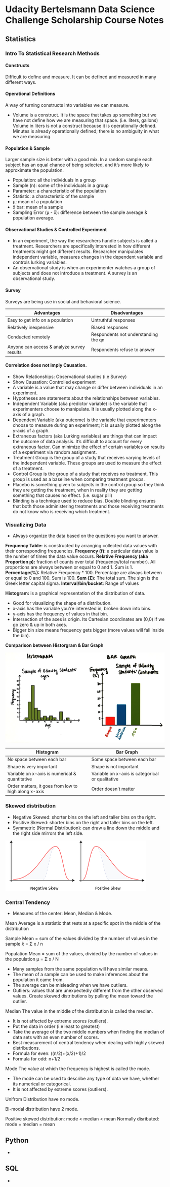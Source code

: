# Udacity Bertelsmann Data Science Challenge Scholarship Course Notes

## Statistics

### Intro To Statistical Research Methods

#### Constructs
Difficult to define and measure. It can be defined and measured in many different ways.

#### Operational Definitions
A way of turning constructs into variables we can measure.

- Volume is a construct. It is the space that takes up something but we have not define how we are measuring that space. (i.e. liters, gallons) Volume in liters is not a construct because it is operationally defined. Minutes is already operationally defined; there is no ambiguity in what we are measuring.

#### Population & Sample
Larger sample size is better with a good mix. In a random sample each subject has an equal chance of being selected, and it’s more likely to approximate the population.

- Population: all the individuals in a group
- Sample (n): some of the individuals in a group
- Parameter: a characteristic of the population
- Statistic: a characteristic of the sample
- μ: mean of a population
- x̄ bar: mean of a sample
- Sampling Error (μ - x̄): difference between the sample average & population average.


#### Observational Studies & Controlled Experiment

- In an experiment, the way the researchers handle subjects is called a treatment. Researchers are specifically interested in how different treatments might get different results. Researcher manipulates independent variable, measures changes in the dependent variable and controls lurking variables.
- An observational study is when an experimenter watches a group of subjects and does not introduce a treatment. A survey is an observational study.

#### Survey
Surveys are being use in social and behavioral science.



| Advantages | Disadvantages   |
|------|------|
|   Easy to get info on a population  | Untruthful responses|
|   Relatively inexpensive  | Biased responses|
|   Conducted remotely  | Respondents not understanding the qn|
|   Anyone can access & analyze survey results  | Respondents refuse to answer|


#### Correlation does not imply Causation.
- Show Relationships: Observational studies (i.e Survey)
- Show Causation: Controlled experiment
- A variable is a value that may change or differ between individuals in an experiment.
- Hypotheses are statements about the relationships between variables.
- Independent Variable (aka predictor variable) is the variable that experimenters choose to manipulate. It is usually plotted along the x-axis of a graph.
- Dependent Variable (aka outcome) is the variable that experimenters choose to measure during an experiment; it is usually plotted along the y-axis of a graph.  
- Extraneous factors (aka Lurking variables) are things that can impact the outcome of data analysis. It’s difficult to account for every extraneous factor. Can minimize the effect of certain variables on results of a experiment via random assignment.
- Treatment Group is the group of a study that receives varying levels of the independent variable. These groups are used to measure the effect of a treatment.
- Control Group is the group of a study that receives no treatment. This group is used as a baseline when comparing treatment groups.
- Placebo is something given to subjects in the control group so they think they are getting the treatment, when in reality they are getting something that causes no effect. (i.e. sugar pill)
- Blinding is a technique used to reduce bias. Double blinding ensures that both those administering treatments and those receiving treatments do not know who is receiving which treatment.

### Visualizing Data

- Always organize the data based on the questions you want to answer.

**Frequency Table:** is constructed by arranging collected data values with their corresponding frequencies.
**Frequency (f):** a particular data value is the number of times the data value occurs.
**Relative Frequency (aka Proportion p):** fraction of counts over total (frequency/total number). All proportions are always between or equal to 0 and 1. Sum is 1.
**Percentage(%):** Relative Frequency * 100. Percentage are always between or equal to 0 and 100. Sum is 100.
**Sum (Σ):** The total sum. The sign is the Greek letter capital sigma.
**Interval/bin/bucket**: Range of values

**Histogram:**
is a graphical representation of the distribution of data.

- Good for visualizing the shape of a distribution.
- x-axis has the variable you're interested in, broken down into bins.
- y-axis has the frequency of values in that bin.
- Intersection of the axes is origin. Its Cartesian coordinates are (0,0) if we go zero & up in both axes.
- Bigger bin size means frequency gets bigger (more values will fall inside the bin).

**Comparison between Historgram & Bar Graph**

![Histogram vs Bar Graph](Screenshots/01.png "Histogram vs Bar Graph")

| Histogram | Bar Graph|
|------|------|
| No space between each bar| Some space between each bar|
| Shape is very important| Shape is not important|
| Variable on x-axis is numerical & quantitative| Variable on x-axis is categorical or qualitative|
| Order matters, it goes from low to high along x-axis| Order doesn't matter|

### Skewed distribution

- Negative Skewed: shorter bins on the left and taller bins on the right.
- Positive Skewed: shorter bins on the right and taller bins on the left.
- Symmetric (Normal Distribution): can draw a line down the middle and the right side mirrors the left side.

![Positive vs Negative Skew](Screenshots/02.png "Positive vs Negative Skew")

### Central Tendency
- Measures of the center: Mean, Median & Mode.

Mean
Average is a statistic that rests at a specific spot in the middle of the distribution

Sample Mean = sum of the values divided by the number of values in the sample
x̄ = Σ x / n

Population Mean = sum of the values, divided by the number of values in the population
μ = Σ x / N

- Many samples from the same population will have similar means.
- The mean of a sample can be used to make inferences about the population it came from.
- The average can be misleading when we have outliers.
- Outliers: values that are unexpectedly different from the other observed values. Create skewed distributions by pulling the mean toward the outlier.

Median
The value in the middle of the distribution is called the median.
- It is not affected by extreme scores (outliers).
- Put the data in order (i.e least to greatest)
- Take the average of the two middle numbers when finding the median of data sets with an even number of scores.
- Best measurement of central tendency when dealing with highly skewed distributions.
- Formula for even: ((n/2)+(x/2)+1)/2
- Formula for odd: n+1/2



Mode
The value at which the frequency is highest is called the mode.
- The mode can be used to describe any type of data we have, whether its numerical or categorical.
- It is not affected by extreme scores (outliers).


Unifrom Distribution have no mode.

Bi-modal distribution have 2 mode.

Positive skewed distribution: mode < median < mean
Normally disributed: mode = median = mean




## Python
-

## SQL
-
